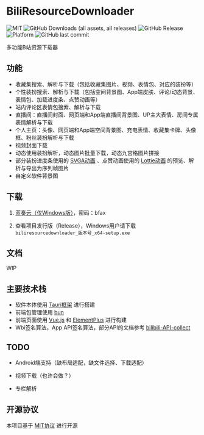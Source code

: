 # BiliResourceDownloader

![MIT](https://img.shields.io/github/license/LightQuanta/BiliResourceDownloader
)
![GitHub Downloads (all assets, all releases)](https://img.shields.io/github/downloads/LightQuanta/BiliResourceDownloader/total)
![GitHub Release](https://img.shields.io/github/v/release/LightQuanta/BiliResourceDownloader)
![Platform](https://img.shields.io/badge/Platform-%20win%20|%20linux%20|%20mac-lightgrey.svg)
![GitHub last commit](https://img.shields.io/github/last-commit/LightQuanta/BiliResourceDownloader)

多功能B站资源下载器

## 功能

- 收藏集搜索、解析与下载（包括收藏集图片、视频、表情包、对应的装扮等）
- 个性装扮搜索、解析与下载（包括空间背景图、App端皮肤、评论/动态背景、表情包、加载进度条、点赞动画等）
- 站内评论区表情包搜索、解析与下载
- 直播间：直播间封面、网页端和App端直播间背景图、UP主大表情、房间专属表情解析与下载
- 个人主页：头像、网页端和App端空间背景图、充电表情、收藏集卡牌、头像框、粉丝装扮解析与下载
- 视频封面下载
- 动态使用装扮解析，动态图片批量下载，动态九宫格图片拼接
- 部分装扮进度条使用的 [SVGA动画](https://svga.dev/) 、点赞动画使用的 [Lottie动画](https://airbnb.io/lottie/#/)
  的预览、解析与导出为序列帧图片
- ~~自定义软件背景图~~

## 下载

1. [蓝奏云（仅Windows版）](https://lightquanta.lanzn.com/iWIHN2e6dzyf)，密码：bfax

2. 查看项目发行版（Release），Windows用户请下载 `
biliresourcedownloader_版本号_x64-setup.exe`

## 文档

WIP

## 主要技术栈

- 软件本体使用 [Tauri框架](https://tauri.app/zh-cn/) 进行搭建
- 前端包管理使用 [bun](https://bun.sh/)
- 前端页面使用 [Vue.js](https://cn.vuejs.org/) 和 [ElementPlus](https://cn.element-plus.org/zh-CN/) 进行构建
- Wbi签名算法，App
  API签名算法，部分API的文档参考 [bilibili-API-collect](https://github.com/SocialSisterYi/bilibili-API-collect)

## TODO

- Android端支持（缺布局适配，缺文件选择、下载适配）

- 视频下载（也许会做？）

- 专栏解析

## 开源协议

本项目基于 [MIT协议](./LICENSE) 进行开源